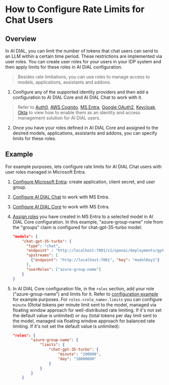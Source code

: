 # How to Configure Rate Limits for Chat Users

## Overview 

In AI DIAL, you can limit the number of tokens that chat users can send to an LLM within a certain time period. These restrictions are implemented via user roles. You can create user roles for your users in your IDP system and then apply limits for these roles in AI DIAL configuration. 

> Besides rate limitations, you can use roles to manage access to models, applications, assistants and addons.

1. Configure any of the supported identity providers and then add a configuration to AI DIAL Core and AI DIAL Chat to work with it.
   
> Refer to [Auth0](https://docs.epam-rail.com/Deployment/idp-configuration/auth0), [AWS Cognito](https://docs.epam-rail.com/Deployment/idp-configuration/cognito), [MS Entra](https://docs.epam-rail.com/Deployment/idp-configuration/entraID), [Google OAuth2](https://docs.epam-rail.com/Deployment/idp-configuration/google), [Keycloak](https://docs.epam-rail.com/Deployment/idp-configuration/keycloak), [Okta](https://docs.epam-rail.com/Deployment/idp-configuration/okta) to view how to enable them as an identity and access management solution for AI DIAL users.

2. Once you have your roles defined in AI DIAL Core and assigned to the desired models, applications, assistants and addons, you can specify limits for these roles.

## Example 

For example purposes, lets configure rate limits for AI DIAL Chat users with user roles managed in Microsoft Entra. 

1. [Configure Microsoft Entra](https://docs.epam-rail.com/Deployment/idp-configuration/entraID#configure-microsoft-entra-id): create application, client secret, and user group.
2. [Configure AI DIAL Chat](https://docs.epam-rail.com/Deployment/idp-configuration/entraID#ai-dial-chat-settings) to work with MS Entra.
3. [Configure AI DIAL Core](https://docs.epam-rail.com/Deployment/idp-configuration/entraID#ai-dial-core-settings) to work with MS Entra.
4. [Assign roles](https://docs.epam-rail.com/Deployment/idp-configuration/entraID#assignment-of-roles) you have created in MS Entra to a selected model in AI DIAL Core configuration. In this example, "azure-group-name" role from the "groups" claim is configured for chat-gpt-35-turbo model:

      ```json
      "models": {
          "chat-gpt-35-turbo": {
            "type": "chat",
            "endpoint" : "http://localhost:7001/v1/openai/deployments/gpt-35-turbo/chat/completions",
            "upstreams": [
              {"endpoint": "http://localhost:7001", "key": "modelKey1"}
            ],
            "userRoles": ["azure-group-name"]
          }
      }
      ```
5. In AI DIAL Core configuration file, in the `roles` section, add your role ("azure-group-name") and limits for it. Refer to [configuration example](https://github.com/epam/ai-dial-core/blob/9d7e3ba8380ffea3b9b6a7ccd65a96f024e842e3/sample/aidial.config.json#L191) for example purposes. For `roles.<role_name>.limits` you can configure `minute` (0total tokens per minute limit sent to the model, managed via floating window approach for well-distributed rate limiting. If it's not set the default value is unlimited) or `day` (total tokens per day limit sent to the model, managed via floating window approach for balanced rate limiting. If it's not set the default value is unlimited):

      ```json
      "roles": {
              "azure-group-name": {
                  "limits": {
                      "chat-gpt-35-turbo": {
                          "minute": "200000",
                          "day": "10000000"
                      }
                  }
              }
          }
      ```
